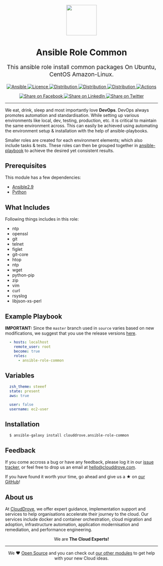 <!-- This file was automatically generated by the `geine`. Make all changes to `README.yaml` and run `make readme` to rebuild this file. -->


<p align="center"> <img src="https://user-images.githubusercontent.com/50652676/62451340-ba925480-b78b-11e9-99f0-13a8a9cc0afa.png" width="100" height="100"></p>

<h1 align="center">
    Ansible Role Common
</h1>

<p align="center" style="font-size: 1.2rem;"> 
    This ansible role install common packages On Ubuntu, CentOS Amazon-Linux.
     </p>

<p align="center">

<a href="https://www.ansible.com">
  <img src="https://img.shields.io/badge/Ansible-2.9-green?style=flat&logo=ansible" alt="Ansible">
</a>
<a href="LICENSE.md">
  <img src="https://img.shields.io/badge/License-MIT-blue.svg" alt="Licence">
</a>
<a href="https://ubuntu.com/">
  <img src="https://img.shields.io/badge/ubuntu-20.x-orange?style=flat&logo=ubuntu" alt="Distribution">
</a>
<a href="https://www.centos.org/">
  <img src="https://img.shields.io/badge/CentOS-8-green?style=flat&logo=centos" alt="Distribution">
</a>
<a href="https://aws.amazon.com/amazon-linux-ami/">
  <img src="https://img.shields.io/badge/Amazone_linux-2-yellow?style=flat&logo=linux" alt="Distribution">
</a>
<a href="https://github.com/clouddrove/ansible-role-common/actions/workflows/lint.yml">
  <img src="https://github.com/clouddrove/ansible-role-common/actions/workflows/lint.yml/badge.svg" alt="Actions">
</a>


</p>
<p align="center">

<a href='https://facebook.com/sharer/sharer.php?u=https://github.com/clouddrove/ansible-role-common'>
  <img title="Share on Facebook" src="https://user-images.githubusercontent.com/50652676/62817743-4f64cb80-bb59-11e9-90c7-b057252ded50.png" />
</a>
<a href='https://www.linkedin.com/shareArticle?mini=true&title=Ansible+Role+Common&url=https://github.com/clouddrove/ansible-role-common'>
  <img title="Share on LinkedIn" src="https://user-images.githubusercontent.com/50652676/62817742-4e339e80-bb59-11e9-87b9-a1f68cae1049.png" />
</a>
<a href='https://twitter.com/intent/tweet/?text=Ansible+Role+Common&url=https://github.com/clouddrove/ansible-role-common'>
  <img title="Share on Twitter" src="https://user-images.githubusercontent.com/50652676/62817740-4c69db00-bb59-11e9-8a79-3580fbbf6d5c.png" />
</a>

</p>
<hr>



We eat, drink, sleep and most importantly love **DevOps**. DevOps always promotes automation and standardisation. While setting up various environments like local, dev, testing, production, etc. it is critical to maintain the same environment across. This can easily be achieved using automating the environment setup & installation with the help of ansible-playbooks. 

Smaller roles are created for each environment elements; which also include tasks & tests. These roles can then be grouped together in [ansible-playbook](https://docs.ansible.com/ansible/latest/user_guide/playbooks_intro.html) to achieve the desired yet consistent results.



## Prerequisites

This module has a few dependencies: 

- [Ansible2.9](https://www.ansible.com)
- [Python](https://www.python.org/downloads)




## What Includes

Following things includes in this role:

- ntp
- openssl
- git
- telnet
- figlet
- git-core
- htop
- ntp
- wget
- python-pip
- zip
- vim
- curl
- rsyslog
- libjson-xs-perl







## Example Playbook

**IMPORTANT:** Since the `master` branch used in `source` varies based on new modifications, we suggest that you use the release versions [here](https://github.com/clouddrove/ansible-role-common/releases).


```yaml
  - hosts: localhost
    remote_user: root
    become: true
    roles:
      - ansible-role-common
```


## Variables

```yaml
  zsh_theme: steeef
  state: present
  aws: true

  user: false
  username: ec2-user

```


## Installation

```console
  $ ansible-galaxy install clouddrove.ansible-role-common
```






## Feedback 
If you come accross a bug or have any feedback, please log it in our [issue tracker](https://github.com/clouddrove/ansible-role-common/issues), or feel free to drop us an email at [hello@clouddrove.com](mailto:hello@clouddrove.com).

If you have found it worth your time, go ahead and give us a ★ on [our GitHub](https://github.com/clouddrove/ansible-role-common)!

## About us

At [CloudDrove][website], we offer expert guidance, implementation support and services to help organisations accelerate their journey to the cloud. Our services include docker and container orchestration, cloud migration and adoption, infrastructure automation, application modernisation and remediation, and performance engineering.

<p align="center">We are <b> The Cloud Experts!</b></p>
<hr />
<p align="center">We ❤️  <a href="https://github.com/clouddrove">Open Source</a> and you can check out <a href="https://github.com/clouddrove">our other modules</a> to get help with your new Cloud ideas.</p>

  [website]: https://clouddrove.com
  [github]: https://github.com/clouddrove
  [linkedin]: https://cpco.io/linkedin
  [twitter]: https://twitter.com/clouddrove/
  [email]: https://clouddrove.com/contact-us.html
  [terraform_modules]: https://github.com/clouddrove?utf8=%E2%9C%93&q=terraform-&type=&language=

